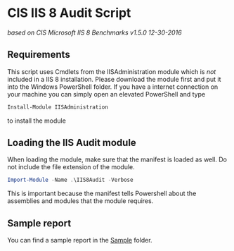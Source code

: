 # CIS IIS 8 Audit Script
_based on CIS Microsoft IIS 8 Benchmarks v1.5.0 12-30-2016_

## Requirements
This script uses Cmdlets from the IISAdministration module  which is *not* included in a IIS 8 installation. Please download the module first and put it into the Windows PowerShell folder.
If you have a internet connection on your machine you can simply open an elevated PowerShell and type

```Powershell
Install-Module IISAdministration
```

to install the module


## Loading the IIS Audit module

When loading the module, make sure that the manifest is loaded as well. Do not include the file extension of the module. 

```Powershell
Import-Module -Name .\IIS8Audit -Verbose
```

This is important because the manifest tells Powershell about the assemblies and modules that the module requires.

## Sample report

You can find a sample report in the [Sample](Sample/sample_report.html) folder.
